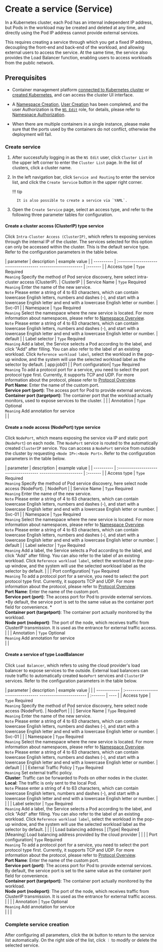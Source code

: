 # Create a service (Service)

In a Kubernetes cluster, each Pod has an internal independent IP address, but Pods in the workload may be created and deleted at any time, and directly using the Pod IP address cannot provide external services.

This requires creating a service through which you get a fixed IP address, decoupling the front-end and back-end of the workload, and allowing external users to access the service. At the same time, the service also provides the Load Balancer function, enabling users to access workloads from the public network.

## Prerequisites

- Container management platform [connected to Kubernetes cluster](../Clusters/JoinACluster.md) or [created Kubernetes](../Clusters/CreateCluster.md), and can access the cluster UI interface.

- A [Namespace Creation](../Namespaces/createtens.md), [User Creation](../../../ghippo/04UserGuide/01UserandAccess/User.md) has been completed, and the user Authorization is the [`NS Edit`](../Permissions/PermissionBrief.md#ns-edit) role, for details, please refer to [Namespace Authorization](../Permissions/Cluster-NSAuth.md).

- When there are multiple containers in a single instance, please make sure that the ports used by the containers do not conflict, otherwise the deployment will fail.

### Create service

1. After successfully logging in as the `NS Edit` user, click `Cluster List` in the upper left corner to enter the `Cluster List` page. In the list of clusters, click a cluster name.

     

2. In the left navigation bar, click `Service and Routing` to enter the service list, and click the `Create Service` button in the upper right corner.

     

     !!! tip
    
         It is also possible to create a service via `YAML`.

3. Open the `Create Service` page, select an access type, and refer to the following three parameter tables for configuration.

     

#### Create a cluster access (ClusterIP) type service

Click `Intra-Cluster Access (ClusterIP)`, which refers to exposing services through the internal IP of the cluster. The services selected for this option can only be accessed within the cluster. This is the default service type. Refer to the configuration parameters in the table below.

| parameter | description | example value |
| ---------- | :------------------------------------- ---------------------- | :------- |
| Access type | `Type` Required<br />`Meaning` Specify the method of Pod service discovery, here select intra-cluster access (ClusterIP). | ClusterIP |
| Service Name | `Type` Required<br />`Meaning` Enter the name of the new service. <br />`Note` Please enter a string of 4 to 63 characters, which can contain lowercase English letters, numbers and dashes (-), and start with a lowercase English letter and end with a lowercase English letter or number. | Svc-01 |
| Namespace | `Type` Required<br />`Meaning` Select the namespace where the new service is located. For more information about namespaces, please refer to [Namespace Overview](../Namespaces/createns.md). <br />`Note` Please enter a string of 4 to 63 characters, which can contain lowercase English letters, numbers and dashes (-), and start with a lowercase English letter and end with a lowercase English letter or number. | default |
| Label selector | `Type` Required<br />`Meaning` Add a label, the Service selects a Pod according to the label, and click "Add" after filling. You can also refer to the label of an existing workload. Click `Reference workload label`, select the workload in the pop-up window, and the system will use the selected workload label as the selector by default. | app:job01 |
| Port configuration| `Type` Required<br />`Meaning` To add a protocol port for a service, you need to select the port protocol type first. Currently, it supports TCP and UDP. For more information about the protocol, please refer to [Protocol Overview](../../../dce/what-is-dce.md). <br />**Port Name**: Enter the name of the custom port. <br />**Service port (port)**: The access port for Pod to provide external services. <br />**Container port (targetport)**: The container port that the workload actually monitors, used to expose services to the cluster. | |
| Annotation | `Type` Optional<br />`Meaning` Add annotation for service<br /> | |
   
#### Create a node access (NodePort) type service

Click `NodePort`, which means exposing the service via IP and static port (`NodePort`) on each node. The `NodePort` service is routed to the automatically created `ClusterIP` service. You can access a `NodePort` service from outside the cluster by requesting `<Node IP>:<Node Port>`. Refer to the configuration parameters in the table below.

| parameter | description | example value |
| ---------- | :------------------------------------- ---------------------- | :------- |
| Access type | `Type` Required<br />`Meaning` Specify the method of Pod service discovery, here select node access (NodePort). | NodePort |
| Service Name | `Type` Required<br />`Meaning` Enter the name of the new service. <br />`Note` Please enter a string of 4 to 63 characters, which can contain lowercase English letters, numbers and dashes (-), and start with a lowercase English letter and end with a lowercase English letter or number. | Svc-01 |
| Namespace | `Type` Required<br />`Meaning` Select the namespace where the new service is located. For more information about namespaces, please refer to [Namespace Overview](../Namespaces/createns.md). <br />`Note` Please enter a string of 4 to 63 characters, which can contain lowercase English letters, numbers and dashes (-), and start with a lowercase English letter and end with a lowercase English letter or number. | default |
| Label selector | `Type` Required<br />`Meaning` Add a label, the Service selects a Pod according to the label, and click "Add" after filling. You can also refer to the label of an existing workload. Click `Reference workload label`, select the workload in the pop-up window, and the system will use the selected workload label as the selector by default. | |
| Port configuration| `Type` Required<br />`Meaning` To add a protocol port for a service, you need to select the port protocol type first. Currently, it supports TCP and UDP. For more information about the protocol, please refer to [Protocol Overview](../../../dce/what-is-dce.md). <br />**Port Name**: Enter the name of the custom port. <br />**Service port (port)**: The access port for Pod to provide external services. *By default, the service port is set to the same value as the container port field for convenience. *<br />**Container port (targetport)**: The container port actually monitored by the workload. <br />**Node port (nodeport)**: The port of the node, which receives traffic from ClusterIP transmission. It is used as the entrance for external traffic access. | |
| Annotation | `Type` Optional<br />`Meaning` Add annotation for service<br /> | |

#### Create a service of type LoadBalancer

Click `Load Balancer`, which refers to using the cloud provider's load balancer to expose services to the outside. External load balancers can route traffic to automatically created `NodePort` services and `ClusterIP` services. Refer to the configuration parameters in the table below.

| parameter | description | example value | |
| ------------ | :---------------------------------- ------------------------ | :------- | ---- |
| Access type | `Type` Required<br />`Meaning` Specify the method of Pod service discovery, here select node access (NodePort). | NodePort | |
| Service Name | `Type` Required<br />`Meaning` Enter the name of the new service. <br />`Note` Please enter a string of 4 to 63 characters, which can contain lowercase English letters, numbers and dashes (-), and start with a lowercase English letter and end with a lowercase English letter or number. | Svc-01 | |
| Namespace | `Type` Required<br />`Meaning` Select the namespace where the new service is located. For more information about namespaces, please refer to [Namespace Overview](../Namespaces/createns.md). <br />`Note` Please enter a string of 4 to 63 characters, which can contain lowercase English letters, numbers and dashes (-), and start with a lowercase English letter and end with a lowercase English letter or number. | default | |
| External Traffic Policy | `Type` Required<br />`Meaning` Set external traffic policy. <br />**Cluster**: Traffic can be forwarded to Pods on other nodes in the cluster. <br />**Local**: The traffic is only sent to the local Pod. <br />`Note` Please enter a string of 4 to 63 characters, which can contain lowercase English letters, numbers and dashes (-), and start with a lowercase English letter and end with a lowercase English letter or number. | | |
| Label selector | `Type` Required<br />`Meaning` Add a label, the Service selects a Pod according to the label, and click "Add" after filling. You can also refer to the label of an existing workload. Click `Reference workload label`, select the workload in the pop-up window, and the system will use the selected workload label as the selector by default. | | |
| Load balancing address | [Type] Required<br /> [Meaning] Load balancing address provided by the cloud provider | | |
| Port configuration| `Type` Required<br />`Meaning` To add a protocol port for a service, you need to select the port protocol type first. Currently, it supports TCP and UDP. For more information about the protocol, please refer to [Protocol Overview](../../../dce/what-is-dce.md). <br />**Port Name**: Enter the name of the custom port. <br />**Service port (port)**: The access port for Pod to provide external services. By default, the service port is set to the same value as the container port field for convenience. <br />**Container port (targetport)**: The container port actually monitored by the workload. <br />**Node port (nodeport)**: The port of the node, which receives traffic from ClusterIP transmission. It is used as the entrance for external traffic access. | | |
| Annotation | `Type` Optional<br />`Meaning` Add annotation for service<br /> | | |

### Complete service creation

After configuring all parameters, click the `OK` button to return to the service list automatically. On the right side of the list, click `︙` to modify or delete the selected service.

